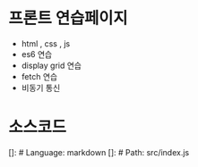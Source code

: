 # 프론트 연습페이지

* html , css , js
* es6 연습
* display grid 연습
* fetch 연습
* 비동기 통신
# 소스코드
[]: # Language: markdown
[]: # Path: src/index.js